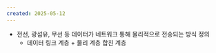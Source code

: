 ```yaml
---
created: 2025-05-12
---
```

- 전선, 광섬유, 무선 등 데이터가 네트워크 통해 물리적으로 전송되는 방식 정의
	- 데이터 링크 계층 + 물리 계층 합친 계층